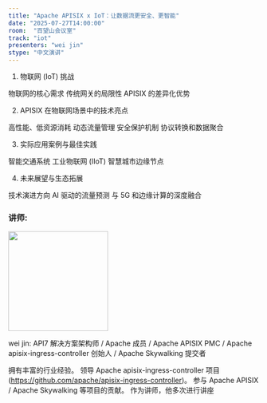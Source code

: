 ```yaml
---
title: "Apache APISIX x IoT：让数据流更安全、更智能"
date: "2025-07-27T14:00:00"
room:  "百望山会议室"
track: "iot"
presenters: "wei jin"
stype: "中文演讲"
---
```


1. 物联网 (IoT) 挑战

物联网的核心需求
传统网关的局限性
APISIX 的差异化优势

2. APISIX 在物联网场景中的技术亮点

高性能、低资源消耗
动态流量管理
安全保护机制
协议转换和数据聚合

3. 实际应用案例与最佳实践

智能交通系统
工业物联网 (IIoT)
智慧城市边缘节点

4. 未来展望与生态拓展

技术演进方向
AI 驱动的流量预测
与 5G 和边缘计算的深度融合

### 讲师:

<img src="https://sessionize.com/image/2e49-400o400o1-pTHugcYPwWc5CyoBQrgPuo.png" width="200" /><br/>

wei jin: API7 解决方案架构师 / Apache 成员 / Apache APISIX PMC / Apache apisix-ingress-controller 创始人 / Apache Skywalking 提交者

拥有丰富的行业经验。
领导 Apache apisix-ingress-controller 项目 (https://github.com/apache/apisix-ingress-controller)。
参与 Apache APISIX / Apache Skywalking 等项目的贡献。
作为讲师，他多次进行讲座